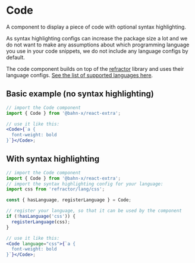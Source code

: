 # Code

A component to display a piece of code with optional syntax highlighting.

As syntax highlighting configs can increase the package size a lot and we do not want to make any assumptions about which programming language you use in your code snippets, we do not include any language configs by default.

The code component builds on top of the [refractor](https://github.com/wooorm/refractor) library and uses their language configs. [See the list of supported languages here](https://github.com/wooorm/refractor#syntaxes).

## Basic example (no syntax highlighting)

```jsx
// import the Code component
import { Code } from '@bahn-x/react-extra';

// use it like this:
<Code>{`a {
  font-weight: bold
}`}</Code>;
```

## With syntax highlighting

```jsx
// import the Code component
import { Code } from '@bahn-x/react-extra';
// import the syntax highlighting config for your language:
import css from 'refractor/lang/css';

const { hasLanguage, registerLanguage } = Code;

// register your language, so that it can be used by the component
if (!hasLanguage('css')) {
  registerLanguage(css);
}

// use it like this:
<Code language="css">{`a {
  font-weight: bold
}`}</Code>;
```
